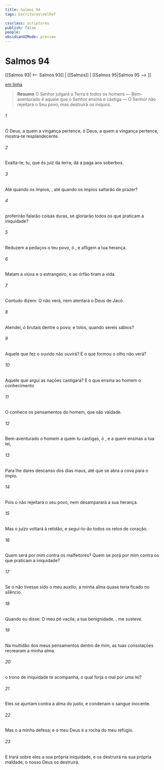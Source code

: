 ```yaml
---
title: Salmos 94
tags: Escrituras\VelhoT

cssclass: scriptures
publish: false
people:
obsidianUIMode: preview
---
```


# Salmos 94
[[Salmos 93| <-- Salmos 93]] | [[Salmos]] | [[Salmos 95|Salmos 95 --> ]]

[em linha](https://churchofjesuschrist.org/study/scriptures/ot/ps/94?lang=por)

> __Resumo__
O Senhor julgará a Terra e todos os homens — Bem-aventurado é aquele que o Senhor ensina e castiga — O Senhor não rejeitará o Seu povo, mas destruirá os iníquos.

###### 1 
Ó  Deus, a quem a vingança pertence, ó Deus, a quem a vingança pertence, mostra-te resplandecente.

###### 2 
Exalta-te, tu, que és juiz da terra; dá a paga aos soberbos.

###### 3 
Até quando os ímpios, , até quando os ímpios saltarão de prazer?

###### 4 
 proferirão  falarão coisas duras,  se gloriarão todos os que praticam a iniquidade?

###### 5 
Reduzem a pedaços o teu povo, ó , e afligem a tua herança.

###### 6 
Matam a viúva e o estrangeiro, e ao órfão tiram a vida.

###### 7 
Contudo dizem: O  não  verá, nem  atentará o Deus de Jacó.

###### 8 
Atendei, ó brutais dentre o povo; e  tolos, quando sereis sábios?

###### 9 
Aquele que fez o ouvido não ouvirá? E o que formou o olho não verá?

###### 10 
Aquele que argui as nações  castigará? E o que ensina ao homem o conhecimento 

###### 11 
O  conhece os pensamentos do homem, que são vaidade.

###### 12 
Bem-aventurado  o homem a quem tu castigas, ó , e a quem ensinas a tua lei,

###### 13 
Para lhe dares descanso dos dias maus, até que se abra a cova para o ímpio.

###### 14 
Pois o  não rejeitará o seu povo, nem desamparará a sua herança.

###### 15 
Mas o juízo voltará à retidão, e segui-lo-ão todos os retos de coração.

###### 16 
Quem será por mim contra os malfeitores? Quem se porá por mim contra os que praticam a iniquidade?

###### 17 
Se o  não tivesse sido o meu auxílio, a minha alma quase teria ficado no silêncio.

###### 18 
Quando eu disse: O meu pé vacila; a tua benignidade, , me susteve.

###### 19 
Na multidão dos meus pensamentos dentro de mim, as tuas consolações recrearam a minha alma.

###### 20 
 o trono de iniquidade te acompanha, o qual forja o mal por uma lei?

###### 21 
Eles se ajuntam contra a alma do justo, e condenam o sangue inocente.

###### 22 
Mas o   a minha defesa; e o meu Deus é a rocha do meu refúgio.

###### 23 
E trará sobre eles a sua própria iniquidade, e os destruirá na sua própria maldade; o  nosso Deus os destruirá.

